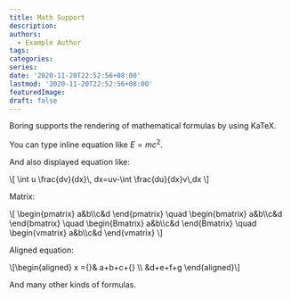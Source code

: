 ```yaml
---
title: Math Support
description:
authors:
  - Example Author
tags:
categories:
series:
date: '2020-11-20T22:52:56+08:00'
lastmod: '2020-11-20T22:52:56+08:00'
featuredImage:
draft: false
---
```


Boring supports the rendering of mathematical formulas by using KaTeX.

<!--more-->


You can type inline equation like $E=mc^2$.

And also displayed equation like:

<div>
\[ \int u \frac{dv}{dx}\, dx=uv-\int \frac{du}{dx}v\,dx \]
</div>


Matrix:

<div>
\[ \begin{pmatrix} a&b\\c&d \end{pmatrix} \quad
\begin{bmatrix} a&b\\c&d \end{bmatrix} \quad
\begin{Bmatrix} a&b\\c&d \end{Bmatrix} \quad
\begin{vmatrix} a&b\\c&d \end{vmatrix} \]
</div>

Aligned equation:

<div>
\[\begin{aligned}
x ={}& a+b+c+{} \\
&d+e+f+g
\end{aligned}\]
</div>

And many other kinds of formulas.
